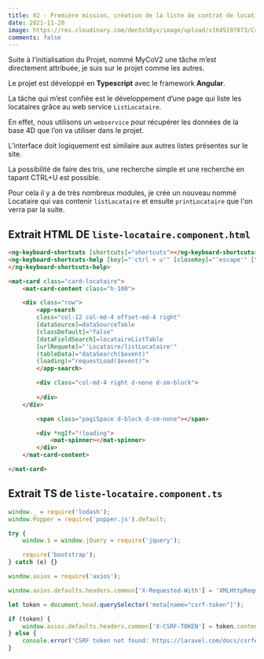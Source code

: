 ```yaml
---
title: 02 - Première mission, création de la liste de contrat de location
date: 2021-11-20
image: https://res.cloudinary.com/den5s58yx/image/upload/v1645197873/Crypto/Capture_d_%C3%A9cran_du_2021-12-16_17-45-19_p5murz.png
comments: false
---
```

Suite à l'initialisation du Projet, nommé MyCoV2 une tâche m’est directement attribuée, je suis sur le projet comme les autres.

Le projet est développé en **Typescript** avec le framework **Angular**.

La tâche qui m’est confiée est le développement d’une page qui liste les locataires grâce au web service `ListLocataire`.

En effet, nous utilisons un `webservice` pour récupérer les données de la base 4D que l’on va utiliser dans le projet.

L’interface doit logiquement est similaire aux autres listes présentes sur le site.

La possibilité de faire des tris, une recherche simple et une recherche en tapant CTRL+U est possible.

Pour cela il y a de très nombreux modules, je crée un nouveau nommé Locataire qui vas contenir `listLocataire` et ensuite `printLocataire` que l'on verra par la suite.

## Extrait HTML DE `liste-locataire.component.html`

```html
<ng-keyboard-shortcuts [shortcuts]="shortcuts"></ng-keyboard-shortcuts>
<ng-keyboard-shortcuts-help [key]="'ctrl + u'" [closeKey]="'escape'" [title]="'Recherche Locataire'">
</ng-keyboard-shortcuts-help>

<mat-card class="card-locataire">
    <mat-card-content class="h-100">

    <div class="row">
        <app-search 
        class="col-12 col-md-4 offset-md-4 right"
        [dataSource]=dataSourceTable 
        [classDefault]="false" 
        [dataFieldSearch]=locataireListTable 
        [urlRequete]="'Locataire/listLocataire'"
        (tableData)="dataSearch($event)" 
        (loading)="requestLoad($event)">
        </app-search>

        <div class="col-md-4 right d-none d-sm-block">
            
        </div>
    </div>

        <span class="pagiSpace d-block d-sm-none"></span>

        <div *ngIf="!loading">
            <mat-spinner></mat-spinner>
        </div>
    </mat-card-content>

</mat-card>
```

## Extrait TS de `liste-locataire.component.ts`

```typescript
window._ = require('lodash');
window.Popper = require('popper.js').default;

try {
    window.$ = window.jQuery = require('jquery');

    require('bootstrap');
} catch (e) {}

window.axios = require('axios');

window.axios.defaults.headers.common['X-Requested-With'] = 'XMLHttpRequest';

let token = document.head.querySelector('meta[name="csrf-token"]');

if (token) {
    window.axios.defaults.headers.common['X-CSRF-TOKEN'] = token.content;
} else {
    console.error('CSRF token not found: https://laravel.com/docs/csrf#csrf-x-csrf-token');
}
```